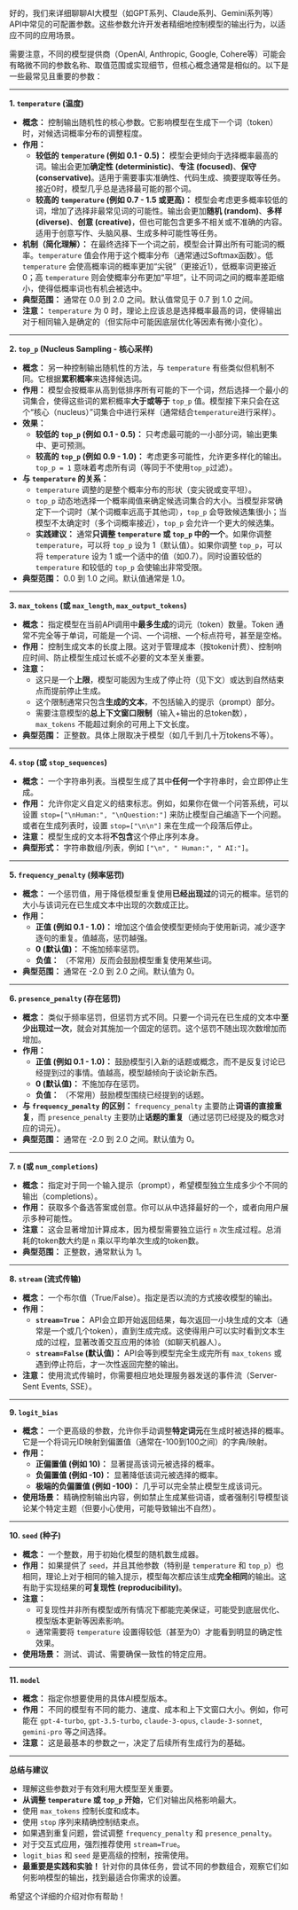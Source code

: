 好的，我们来详细聊聊AI大模型（如GPT系列、Claude系列、Gemini系列等）API中常见的可配置参数。这些参数允许开发者精细地控制模型的输出行为，以适应不同的应用场景。

需要注意，不同的模型提供商（OpenAI, Anthropic, Google, Cohere等）可能会有略微不同的参数名称、取值范围或实现细节，但核心概念通常是相似的。以下是一些最常见且重要的参数：

---

**1. `temperature` (温度)**

*   **概念：** 控制输出随机性的核心参数。它影响模型在生成下一个词（token）时，对候选词概率分布的调整程度。
*   **作用：**
    *   **较低的 `temperature` (例如 0.1 - 0.5)：** 模型会更倾向于选择概率最高的词。输出会更加**确定性 (deterministic)**、**专注 (focused)**、**保守 (conservative)**。适用于需要事实准确性、代码生成、摘要提取等任务。接近0时，模型几乎总是选择最可能的那个词。
    *   **较高的 `temperature` (例如 0.7 - 1.5 或更高)：** 模型会考虑更多概率较低的词，增加了选择非最常见词的可能性。输出会更加**随机 (random)**、**多样 (diverse)**、**创意 (creative)**，但也可能包含更多不相关或不准确的内容。适用于创意写作、头脑风暴、生成多种可能性等任务。
*   **机制（简化理解）：** 在最终选择下一个词之前，模型会计算出所有可能词的概率。`temperature` 值会作用于这个概率分布（通常通过Softmax函数）。低 `temperature` 会使高概率词的概率更加“尖锐”（更接近1），低概率词更接近0；高 `temperature` 则会使概率分布更加“平坦”，让不同词之间的概率差距缩小，使得低概率词也有机会被选中。
*   **典型范围：** 通常在 0.0 到 2.0 之间。默认值常见于 0.7 到 1.0 之间。
*   **注意：** `temperature` 为 0 时，理论上应该总是选择概率最高的词，使得输出对于相同输入是确定的（但实际中可能因底层优化等因素有微小变化）。

---

**2. `top_p` (Nucleus Sampling - 核心采样)**

*   **概念：** 另一种控制输出随机性的方法，与 `temperature` 有些类似但机制不同。它根据**累积概率**来选择候选词。
*   **作用：** 模型会按概率从高到低排序所有可能的下一个词，然后选择一个最小的词集合，使得这些词的累积概率**大于或等于** `top_p` 值。模型接下来只会在这个“核心（nucleus）”词集合中进行采样（通常结合`temperature`进行采样）。
*   **效果：**
    *   **较低的 `top_p` (例如 0.1 - 0.5)：** 只考虑最可能的一小部分词，输出更集中、更可预测。
    *   **较高的 `top_p` (例如 0.9 - 1.0)：** 考虑更多可能性，允许更多样化的输出。`top_p = 1` 意味着考虑所有词（等同于不使用`top_p`过滤）。
*   **与 `temperature` 的关系：**
    *   `temperature` 调整的是整个概率分布的形状（变尖锐或变平坦）。
    *   `top_p` 动态地选择一个概率阈值来确定候选词集合的大小。当模型非常确定下一个词时（某个词概率远高于其他词），`top_p` 会导致候选集很小；当模型不太确定时（多个词概率接近），`top_p` 会允许一个更大的候选集。
    *   **实践建议：** 通常**只调整 `temperature` 或 `top_p` 中的一个**。如果你调整 `temperature`，可以将 `top_p` 设为 1（默认值）。如果你调整 `top_p`，可以将 `temperature` 设为 1 或一个适中的值（如0.7）。同时设置较低的 `temperature` 和较低的 `top_p` 会使输出非常受限。
*   **典型范围：** 0.0 到 1.0 之间。默认值通常是 1.0。

---

**3. `max_tokens` (或 `max_length`, `max_output_tokens`)**

*   **概念：** 指定模型在当前API调用中**最多生成**的词元（token）数量。Token 通常不完全等于单词，可能是一个词、一个词根、一个标点符号，甚至是空格。
*   **作用：** 控制生成文本的长度上限。这对于管理成本（按token计费）、控制响应时间、防止模型生成过长或不必要的文本至关重要。
*   **注意：**
    *   这只是一个**上限**，模型可能因为生成了停止符（见下文）或达到自然结束点而提前停止生成。
    *   这个限制通常只包含**生成的文本**，不包括输入的提示（prompt）部分。
    *   需要注意模型的**总上下文窗口限制**（输入+输出的总token数），`max_tokens` 不能超过剩余的可用上下文长度。
*   **典型范围：** 正整数。具体上限取决于模型（如几千到几十万tokens不等）。

---

**4. `stop` (或 `stop_sequences`)**

*   **概念：** 一个字符串列表。当模型生成了其中**任何一个**字符串时，会立即停止生成。
*   **作用：** 允许你定义自定义的结束标志。例如，如果你在做一个问答系统，可以设置 `stop=["\nHuman:", "\nQuestion:"]` 来防止模型自己编造下一个问题。或者在生成列表时，设置 `stop=["\n\n"]` 来在生成一个段落后停止。
*   **注意：** 模型生成的文本将**不包含**这个停止序列本身。
*   **典型形式：** 字符串数组/列表，例如 `["\n", " Human:", " AI:"]`。

---

**5. `frequency_penalty` (频率惩罚)**

*   **概念：** 一个惩罚值，用于降低模型重复使用**已经出现过**的词元的概率。惩罚的大小与该词元在已生成文本中出现的次数成正比。
*   **作用：**
    *   **正值 (例如 0.1 - 1.0)：** 增加这个值会使模型更倾向于使用新词，减少逐字逐句的重复。值越高，惩罚越强。
    *   **0 (默认值)：** 不施加频率惩罚。
    *   **负值：** （不常用）反而会鼓励模型重复使用某些词。
*   **典型范围：** 通常在 -2.0 到 2.0 之间。默认值为 0。

---

**6. `presence_penalty` (存在惩罚)**

*   **概念：** 类似于频率惩罚，但惩罚方式不同。只要一个词元在已生成的文本中**至少出现过一次**，就会对其施加一个固定的惩罚。这个惩罚不随出现次数增加而增加。
*   **作用：**
    *   **正值 (例如 0.1 - 1.0)：** 鼓励模型引入新的话题或概念，而不是反复讨论已经提到过的事情。值越高，模型越倾向于谈论新东西。
    *   **0 (默认值)：** 不施加存在惩罚。
    *   **负值：** （不常用）鼓励模型围绕已经提到的话题。
*   **与 `frequency_penalty` 的区别：** `frequency_penalty` 主要防止**词语的直接重复**，而 `presence_penalty` 主要防止**话题的重复**（通过惩罚已经提及的概念对应的词元）。
*   **典型范围：** 通常在 -2.0 到 2.0 之间。默认值为 0。

---

**7. `n` (或 `num_completions`)**

*   **概念：** 指定对于同一个输入提示（prompt），希望模型独立生成多少个不同的输出（completions）。
*   **作用：** 获取多个备选答案或创意。你可以从中选择最好的一个，或者向用户展示多种可能性。
*   **注意：** 这会显著增加计算成本，因为模型需要独立运行 `n` 次生成过程。总消耗的token数大约是 `n` 乘以平均单次生成的token数。
*   **典型范围：** 正整数，通常默认为 1。

---

**8. `stream` (流式传输)**

*   **概念：** 一个布尔值（True/False）。指定是否以流的方式接收模型的输出。
*   **作用：**
    *   **`stream=True`：** API会立即开始返回结果，每次返回一小块生成的文本（通常是一个或几个token），直到生成完成。这使得用户可以实时看到文本生成的过程，显著改善交互应用的体验（如聊天机器人）。
    *   **`stream=False` (默认值)：** API会等到模型完全生成完所有 `max_tokens` 或遇到停止符后，才一次性返回完整的输出。
*   **注意：** 使用流式传输时，你需要相应地处理服务器发送的事件流（Server-Sent Events, SSE）。

---

**9. `logit_bias`**

*   **概念：** 一个更高级的参数，允许你手动调整**特定词元**在生成时被选择的概率。它是一个将词元ID映射到偏置值（通常在-100到100之间）的字典/映射。
*   **作用：**
    *   **正偏置值 (例如 10)：** 显著提高该词元被选择的概率。
    *   **负偏置值 (例如 -10)：** 显著降低该词元被选择的概率。
    *   **极端的负偏置值 (例如 -100)：** 几乎可以完全禁止模型生成该词元。
*   **使用场景：** 精确控制输出内容，例如禁止生成某些词语，或者强制引导模型谈论某个特定主题（但要小心使用，可能导致输出不自然）。

---

**10. `seed` (种子)**

*   **概念：** 一个整数，用于初始化模型的随机数生成器。
*   **作用：** 如果提供了 `seed`，并且其他参数（特别是 `temperature` 和 `top_p`）也相同，理论上对于相同的输入提示，模型每次都应该生成**完全相同**的输出。这有助于实现结果的**可复现性 (reproducibility)**。
*   **注意：**
    *   可复现性并非所有模型或所有情况下都能完美保证，可能受到底层优化、模型版本更新等因素影响。
    *   通常需要将 `temperature` 设置得较低（甚至为0）才能看到明显的确定性效果。
*   **使用场景：** 测试、调试、需要确保一致性的特定应用。

---

**11. `model`**

*   **概念：** 指定你想要使用的具体AI模型版本。
*   **作用：** 不同的模型有不同的能力、速度、成本和上下文窗口大小。例如，你可能在 `gpt-4-turbo`, `gpt-3.5-turbo`, `claude-3-opus`, `claude-3-sonnet`, `gemini-pro` 等之间选择。
*   **注意：** 这是最基本的参数之一，决定了后续所有生成行为的基础。

---

**总结与建议**

*   理解这些参数对于有效利用大模型至关重要。
*   **从调整 `temperature` 或 `top_p` 开始**，它们对输出风格影响最大。
*   使用 `max_tokens` 控制长度和成本。
*   使用 `stop` 序列来精确控制结束点。
*   如果遇到重复问题，尝试调整 `frequency_penalty` 和 `presence_penalty`。
*   对于交互式应用，强烈推荐使用 `stream=True`。
*   `logit_bias` 和 `seed` 是更高级的控制，按需使用。
*   **最重要是实践和实验！** 针对你的具体任务，尝试不同的参数组合，观察它们如何影响模型的输出，找到最适合你需求的设置。

希望这个详细的介绍对你有帮助！